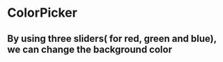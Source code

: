 # ColorPicker
## By using three sliders( for red, green and blue), we can change the background color
